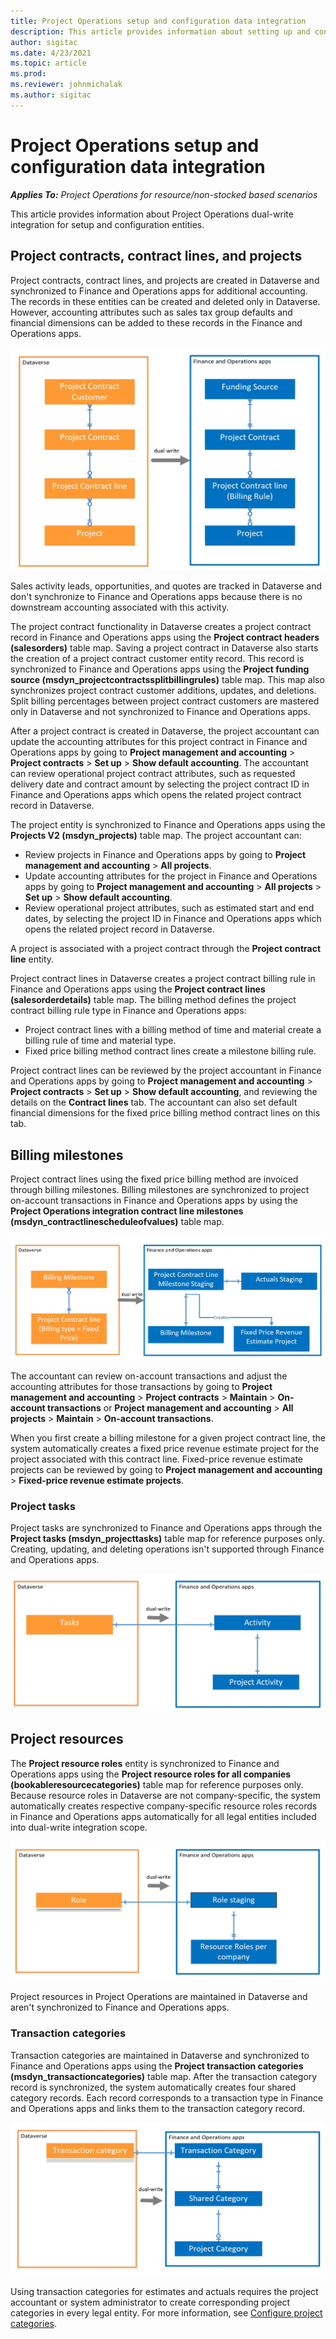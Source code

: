 ```yaml
---
title: Project Operations setup and configuration data integration
description: This article provides information about setting up and configuring Project Operations dual-write maps. 
author: sigitac
ms.date: 4/23/2021
ms.topic: article
ms.prod:
ms.reviewer: johnmichalak
ms.author: sigitac
---
```


# Project Operations setup and configuration data integration

_**Applies To:** Project Operations for resource/non-stocked based scenarios_

This article provides information about Project Operations dual-write integration for setup and configuration entities.

## Project contracts, contract lines, and projects

Project contracts, contract lines, and projects are created in Dataverse and synchronized to Finance and Operations apps for additional accounting. The records in these entities can be created and deleted only in Dataverse. However, accounting attributes such as sales tax group defaults and financial dimensions can be added to these records in the Finance and Operations apps.

  ![Project contract integration concepts.](./media/1ProjectContract.jpg)

Sales activity leads, opportunities, and quotes are tracked in Dataverse and don't synchronize to Finance and Operations apps because there is no downstream accounting associated with this activity.

The project contract functionality in Dataverse creates a project contract record in Finance and Operations apps using the **Project contract headers (salesorders)** table map. Saving a project contract in Dataverse also starts the creation of a project contract customer entity record. This record is synchronized to Finance and Operations apps using the **Project funding source (msdyn\_projectcontractssplitbillingrules)** table map. This map also synchronizes project contract customer additions, updates, and deletions. Split billing percentages between project contract customers are mastered only in Dataverse and not synchronized to Finance and Operations apps.

After a project contract is created in Dataverse, the project accountant can update the accounting attributes for this project contract in Finance and Operations apps by going to **Project management and accounting** > **Project contracts** > **Set up** > **Show default accounting**. The accountant can review operational project contract attributes, such as requested delivery date and contract amount by selecting the project contract ID in Finance and Operations apps which opens the related project contract record in Dataverse.

The project entity is synchronized to Finance and Operations apps using the **Projects V2 (msdyn\_projects)** table map. The project accountant can:

  - Review projects in Finance and Operations apps by going to **Project management and accounting** > **All projects**. 
  - Update accounting attributes for the project in Finance and Operations apps by going to **Project management and accounting** > **All projects** > **Set up** > **Show default accounting**.  
  - Review operational project attributes, such as estimated start and end dates, by selecting the project ID in Finance and Operations apps which opens the related project record in Dataverse.

A project is associated with a project contract through the **Project contract line** entity.

Project contract lines in Dataverse creates a project contract billing rule in Finance and Operations apps using the **Project contract lines (salesorderdetails)** table map. The billing method defines the project contract billing rule type in Finance and Operations apps:

  - Project contract lines with a billing method of time and material create a billing rule of time and material type.
  - Fixed price billing method contract lines create a milestone billing rule.

Project contract lines can be reviewed by the project accountant in Finance and Operations apps by going to **Project management and accounting** > **Project contracts** > **Set up** > **Show default accounting**, and reviewing the details on the **Contract lines** tab. The accountant can also set default financial dimensions for the fixed price billing method contract lines on this tab.

## Billing milestones

Project contract lines using the fixed price billing method are invoiced through billing milestones. Billing milestones are synchronized to project on-account transactions in Finance and Operations apps by using the **Project Operations integration contract line milestones (msdyn\_contractlinescheduleofvalues)** table map.

  ![Billing milestones integration.](./media/2Milestones.jpg)

The accountant can review on-account transactions and adjust the accounting attributes for those transactions by going to **Project management and accounting** > **Project contracts** > **Maintain** > **On-account transactions** or **Project management and accounting** > **All projects** > **Maintain** > **On-account transactions**.

When you first create a billing milestone for a given project contract line, the system automatically creates a fixed price revenue estimate project for the project associated with this contract line. Fixed-price revenue estimate projects can be reviewed by going to **Project management and accounting** > **Fixed-price revenue estimate projects**.

### Project tasks

Project tasks are synchronized to Finance and Operations apps through the **Project tasks (msdyn\_projecttasks)** table map for reference purposes only. Creating, updating, and deleting operations isn't supported through Finance and Operations apps.

  ![Project tasks integration.](./media/3Tasks.jpg)

## Project resources

The **Project resource roles** entity is synchronized to Finance and Operations apps using the **Project resource roles for all companies (bookableresourcecategories)** table map for reference purposes only. Because resource roles in Dataverse are not company-specific, the system automatically creates respective company-specific resource roles records in Finance and Operations apps automatically for all legal entities included into dual-write integration scope.

![Resource roles integration.](./media/5Resources.jpg)

Project resources in Project Operations are maintained in Dataverse and aren't synchronized to Finance and Operations apps.

### Transaction categories

Transaction categories are maintained in Dataverse and synchronized to Finance and Operations apps using the **Project transaction categories (msdyn\_transactioncategories)** table map. After the transaction category record is synchronized, the system automatically creates four shared category records. Each record corresponds to a transaction type in Finance and Operations apps and links them to the transaction category record.

![Transaction categories integration.](./media/4TransactionCategories.jpg)

Using transaction categories for estimates and actuals requires the project accountant or system administrator to create corresponding project categories in every legal entity. For more information, see [Configure project categories](../project-accounting/configure-project-categories.md).
